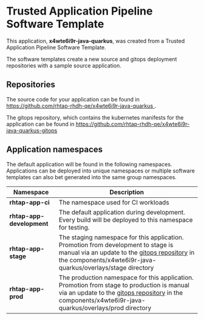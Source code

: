 # Trusted Application Pipeline Software Template

This application, **x4wte6i9r-java-quarkus**, was created from a Trusted Application Pipeline Software Template.

The software templates create a new source and gitops deployment repositories with a sample source application. 

## Repositories

The source code for your application can be found in [https://github.com/rhtap-rhdh-qe/x4wte6i9r-java-quarkus ](https://github.com/rhtap-rhdh-qe/x4wte6i9r-java-quarkus ).
 
The gitops repository, which contains the kubernetes manifests for the application can be found in 
[https://github.com/rhtap-rhdh-qe/x4wte6i9r-java-quarkus-gitops ](https://github.com/rhtap-rhdh-qe/x4wte6i9r-java-quarkus-gitops ) 

## Application namespaces 

The default application will be found in the following namespaces. Applications can be deployed into unique namespaces or multiple software templates can also bet generated into the same group namespaces.  

|  Namespace   |  Description   |  
| -------- | -------- |
| **rhtap-app-ci** | The namespace used for CI workloads |
| **rhtap-app-development** | The default application during development. Every build will be deployed to this namespace for testing. |
| **rhtap-app-stage** | The staging namespace for this application. Promotion from development to stage is manual via an update to the [gitops repository](https://github.com/rhtap-rhdh-qe/x4wte6i9r-java-quarkus-gitops ) in the components/x4wte6i9r-java-quarkus/overlays/stage directory |
| **rhtap-app-prod** | The production namespace for this application. Promotion from stage to production is manual via an update to the [gitops repository](https://github.com/rhtap-rhdh-qe/x4wte6i9r-java-quarkus-gitops ) in the components/x4wte6i9r-java-quarkus/overlays/prod directory |